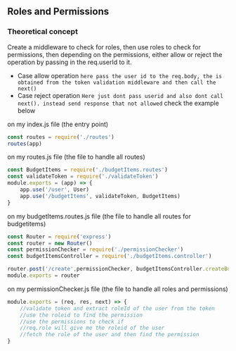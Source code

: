 ## Roles and Permissions

### Theoretical concept
 Create a middleware to check for roles, then use roles to check for permissions, then depending on the permissions, either allow or reject the operation by passing in the req.userId to it.
- Case allow operation 
 `here pass the user id to the req.body, the is obtained from the token validation middleware and then call the next()`
- Case reject operation
 `Here just dont pass userid and also dont call next(). instead send response that not allowed`
check the example below

on my index.js file (the entry point)
```javascript
const routes = require('./routes')
routes(app)
```
on my routes.js file (the file to handle all routes)
```javascript
const BudgetItems = require('./budgetItems.routes')
const validateToken = require('./validateToken')
module.exports = (app) => {
    app.use('/user', User)
    app.use('/budgetItems', validateToken, BudgetItems)
}
```
on my budgetItems.routes.js file (the file to handle all routes for budgetitems)
```javascript
const Router = require('express')
const router = new Router()
const permissionChecker = require('./permissionChecker')
const budgetItemsController = require('./budgetItems.controller')

router.post('/create',permissionChecker, budgetItemsController.createBudgetItems)
module.exports = router
```
on my permissionChecker.js file (the file to handle all roles and permissions)
```javascript
module.exports = (req, res, next) => {
    //validate token and extract roleId of the user from the token
    //use the roleid to find the permission
    //use the permissions to check if 
    //req.role will give me the roleid of the user
    //fetch the role of the user and then find the permission 
}
```
